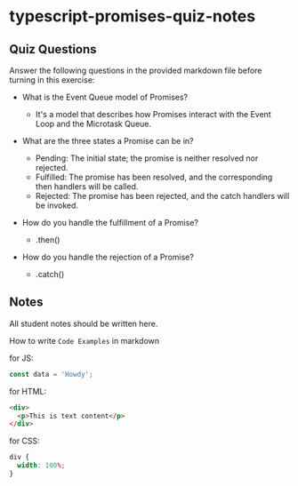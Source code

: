 # typescript-promises-quiz-notes

## Quiz Questions

Answer the following questions in the provided markdown file before turning in this exercise:

- What is the Event Queue model of Promises?

  - It's a model that describes how Promises interact with the Event Loop and the Microtask Queue.

- What are the three states a Promise can be in?

  - Pending: The initial state; the promise is neither resolved nor rejected.
  - Fulfilled: The promise has been resolved, and the corresponding then handlers will be called.
  - Rejected: The promise has been rejected, and the catch handlers will be invoked.

- How do you handle the fulfillment of a Promise?

  - .then()

- How do you handle the rejection of a Promise?
  - .catch()

## Notes

All student notes should be written here.

How to write `Code Examples` in markdown

for JS:

```javascript
const data = 'Howdy';
```

for HTML:

```html
<div>
  <p>This is text content</p>
</div>
```

for CSS:

```css
div {
  width: 100%;
}
```
